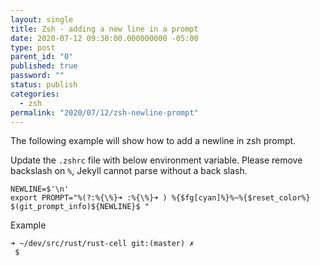 ```yaml
---
layout: single
title: Zsh - adding a new line in a prompt
date: 2020-07-12 09:30:00.000000000 -05:00
type: post
parent_id: "0"
published: true
password: ""
status: publish
categories:
  - zsh
permalink: "2020/07/12/zsh-newline-prompt"
---
```


The following example will show how to add a newline in zsh prompt.

Update the `.zshrc` file with below environment variable. Please remove backslash on `%`, Jekyll cannot parse without a back slash.

```
NEWLINE=$'\n'
export PROMPT="%(?:%{\%}➜ :%{\%}➜ ) %{$fg[cyan]%}%~%{$reset_color%} $(git_prompt_info)${NEWLINE}$ "
```

Example

```
➜ ~/dev/src/rust/rust-cell git:(master) ✗
 $
```
